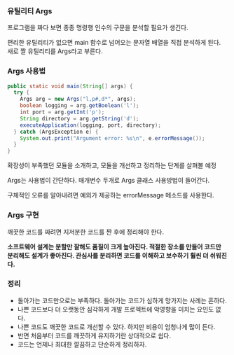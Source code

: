 ###  유틸리티 Args

프로그램을 짜다 보면 종종 명령행 인수의 구문을 분석할 필요가 생긴다. 

편리한 유틸리티가 없으면 main 함수로 넘어오는 문자열 배열을 직접 분석하게 된다. 새로 짤 유틸리티를 Args라고 부른다. 

###  Args 사용법

```java
public static void main(String[] args) {
  try {
    Args arg = new Args("l,p#,d*", args);
    boolean logging = arg.getBoolean('l');
    int port = arg.getInt('p');
    String directory = arg.getString('d');
    executeApplication(logging, port, directory);
  } catch (ArgsException e) {
    System.out.print("Argument error: %s\n", e.errorMessage());
  }
}
```

확장성이 부족했던 모듈을 소개하고, 모듈을 개선하고 정리하는 단계를 살펴볼 예정

Args는 사용법이 간단하다. 매개변수 두개로 Args 클래스 사용방법이 들어간다. 

구체적인 오류를 알아내려면 예외가 제공하는 errorMessage 메소드를 사용한다. 

###  Args 구현

깨끗한 코드를 짜려면 지저분한 코드를 짠 후에 정리해야 한다. 

**소프트웨어 설계는 분할만 잘해도 품질이 크게 높아진다. 적절한 장소를 만들어 코드만 분리해도 설계가 좋아진다. 관심사를 분리하면 코드를 이해하고 보수하기 훨씬 더 쉬워진다.**

### 정리

- 돌아가는 코드만으로는 부족하다. 돌아가는 코드가 심하게 망가지는 사례는 흔하다.
- 나쁜 코드보다 더 오랫동안 심각하게 개발 프로젝트에 악영향을 미치는 요인도 없다.
- 나쁜 코드도 깨끗한 코드로 개선할 수 있다. 하지만 비용이 엄청나게 많이 든다.
- 반면 처음부터 코드를 깨끗하게 유지하기란 상대적으로 쉽다.
- 코드는 언제나 최대한 깔끔하고 단순하게 정리하자.
